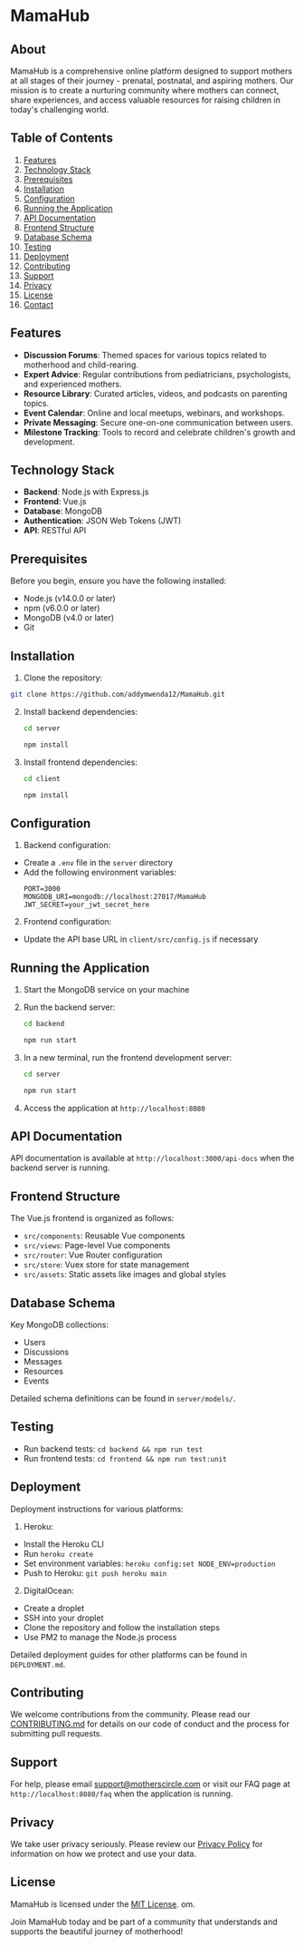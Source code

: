 # MamaHub

## About
MamaHub is a comprehensive online platform designed to support mothers at all stages of their journey - prenatal, postnatal, and aspiring mothers. Our mission is to create a nurturing community where mothers can connect, share experiences, and access valuable resources for raising children in today's challenging world.

## Table of Contents
1. [Features](#features)
2. [Technology Stack](#technology-stack)
3. [Prerequisites](#prerequisites)
4. [Installation](#installation)
5. [Configuration](#configuration)
6. [Running the Application](#running-the-application)
7. [API Documentation](#api-documentation)
8. [Frontend Structure](#frontend-structure)
9. [Database Schema](#database-schema)
10. [Testing](#testing)
11. [Deployment](#deployment)
12. [Contributing](#contributing)
13. [Support](#support)
14. [Privacy](#privacy)
15. [License](#license)
16. [Contact](#contact)

## Features
- **Discussion Forums**: Themed spaces for various topics related to motherhood and child-rearing.
- **Expert Advice**: Regular contributions from pediatricians, psychologists, and experienced mothers.
- **Resource Library**: Curated articles, videos, and podcasts on parenting topics.
- **Event Calendar**: Online and local meetups, webinars, and workshops.
- **Private Messaging**: Secure one-on-one communication between users.
- **Milestone Tracking**: Tools to record and celebrate children's growth and development.

## Technology Stack
- **Backend**: Node.js with Express.js
- **Frontend**: Vue.js
- **Database**: MongoDB
- **Authentication**: JSON Web Tokens (JWT)
- **API**: RESTful API

## Prerequisites
Before you begin, ensure you have the following installed:
- Node.js (v14.0.0 or later)
- npm (v6.0.0 or later)
- MongoDB (v4.0 or later)
- Git

## Installation

1. Clone the repository:
```bash
git clone https://github.com/addymwenda12/MamaHub.git
```
2. Install backend dependencies:
   ```bash
   cd server

   npm install
   ```
3. Install frontend dependencies:
   ```bash
   cd client

   npm install
   ```
## Configuration

1. Backend configuration:
- Create a `.env` file in the `server` directory
- Add the following environment variables:
  ```
  PORT=3000
  MONGODB_URI=mongodb://localhost:27017/MamaHub
  JWT_SECRET=your_jwt_secret_here
  ```

2. Frontend configuration:
- Update the API base URL in `client/src/config.js` if necessary

## Running the Application

1. Start the MongoDB service on your machine

2. Run the backend server:
   ```bash
   cd backend

   npm run start
   ```
3. In a new terminal, run the frontend development server:
   ```bash
   cd server

   npm run start
   ```
4. Access the application at `http://localhost:8080`

## API Documentation
API documentation is available at `http://localhost:3000/api-docs` when the backend server is running.

## Frontend Structure
The Vue.js frontend is organized as follows:
- `src/components`: Reusable Vue components
- `src/views`: Page-level Vue components
- `src/router`: Vue Router configuration
- `src/store`: Vuex store for state management
- `src/assets`: Static assets like images and global styles

## Database Schema
Key MongoDB collections:
- Users
- Discussions
- Messages
- Resources
- Events

Detailed schema definitions can be found in `server/models/`.

## Testing
- Run backend tests: `cd backend && npm run test`
- Run frontend tests: `cd frontend && npm run test:unit`

## Deployment
Deployment instructions for various platforms:

1. Heroku:
- Install the Heroku CLI
- Run `heroku create`
- Set environment variables: `heroku config:set NODE_ENV=production`
- Push to Heroku: `git push heroku main`

2. DigitalOcean:
- Create a droplet
- SSH into your droplet
- Clone the repository and follow the installation steps
- Use PM2 to manage the Node.js process

Detailed deployment guides for other platforms can be found in `DEPLOYMENT.md`.

## Contributing
We welcome contributions from the community. Please read our [CONTRIBUTING.md](CONTRIBUTING.md) for details on our code of conduct and the process for submitting pull requests.

## Support
For help, please email support@motherscircle.com or visit our FAQ page at `http://localhost:8080/faq` when the application is running.

## Privacy
We take user privacy seriously. Please review our [Privacy Policy](PRIVACY.md) for information on how we protect and use your data.

## License
MamaHub is licensed under the [MIT License](LICENSE.md).
om.

Join MamaHub today and be part of a community that understands and supports the beautiful journey of motherhood!
